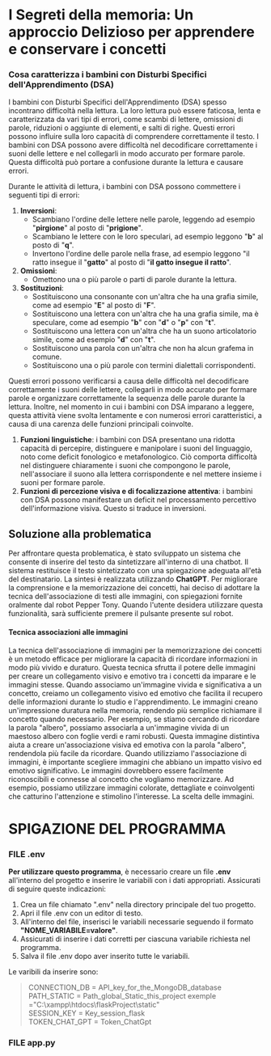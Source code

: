# I Segreti della memoria: Un approccio Delizioso per apprendere e conservare i concetti

### Cosa caratterizza i bambini con Disturbi Specifici dell'Apprendimento (DSA)

I bambini con Disturbi Specifici dell'Apprendimento (DSA) spesso incontrano difficoltà nella lettura.
La loro lettura può essere faticosa, lenta e caratterizzata da vari tipi di errori, come scambi di lettere, omissioni di parole, riduzioni o aggiunte di elementi, e salti di righe. 
Questi errori possono influire sulla loro capacità di comprendere correttamente il testo. I bambini con DSA possono avere difficoltà nel decodificare correttamente i suoni delle lettere e nel collegarli in modo accurato per formare parole. 
Questa difficoltà può portare a confusione durante la lettura e causare errori.

Durante le attività di lettura, i bambini con DSA possono commettere i seguenti tipi di errori:
1. **Inversioni**:
   * Scambiano l'ordine delle lettere nelle parole, leggendo ad esempio "**pirgione**" al posto di "**prigione**".
   * Scambiano le lettere con le loro speculari, ad esempio leggono "**b**" al posto di "**q**". 
   * Invertono l'ordine delle parole nella frase, ad esempio leggono "il ratto insegue il "**gatto**" al posto di "**il gatto insegue il ratto**".
2. **Omissioni**:
   * Omettono una o più parole o parti di parole durante la lettura.
3. **Sostituzioni**:
   * Sostituiscono una consonante con un'altra che ha una grafia simile, come ad esempio 
   "**E**" al posto di "**F**".
   * Sostituiscono una lettera con un'altra che ha una grafia simile, ma è speculare, come 
   ad esempio "**b**" con "**d**" o "**p**" con "**t**".
   * Sostituiscono una lettera con un'altra che ha un suono articolatorio simile, come ad 
   esempio "**d**" con "**t**".
   * Sostituiscono una parola con un'altra che non ha alcun grafema in comune.
   * Sostituiscono una o più parole con termini dialettali corrispondenti.

Questi errori possono verificarsi a causa delle difficoltà nel decodificare correttamente i suoni delle 
lettere, collegarli in modo accurato per formare parole e organizzare correttamente la sequenza delle 
parole durante la lettura.
Inoltre, nel momento in cui i bambini con DSA imparano a leggere, questa attività viene svolta 
lentamente e con numerosi errori caratteristici, a causa di una carenza delle funzioni principali 
coinvolte.

1. **Funzioni linguistiche**: i bambini con DSA presentano una ridotta capacità di percepire, 
   distinguere e manipolare i suoni del linguaggio, noto come deficit fonologico e 
   metafonologico. Ciò comporta difficoltà nel distinguere chiaramente i suoni che compongono 
   le parole, nell'associare il suono alla lettera corrispondente e nel mettere insieme i suoni per 
   formare parole.
2. **Funzioni di percezione visiva e di focalizzazione attentiva**: i bambini con DSA possono 
   manifestare un deficit nel processamento percettivo dell'informazione visiva. Questo si 
   traduce in inversioni.

## Soluzione alla problematica
Per affrontare questa problematica, è stato sviluppato un sistema che consente di inserire del testo da sintetizzare all'interno di una chatbot.
Il sistema restituisce il testo sintetizzato con una spiegazione adeguata all'età del destinatario. La sintesi è realizzata utilizzando **ChatGPT**.
Per migliorare la comprensione e la memorizzazione dei concetti, hai deciso di adottare la tecnica dell'associazione di testi alle immagini, con spiegazioni fornite oralmente dal robot Pepper Tony.
Quando l'utente desidera utilizzare questa funzionalità, sarà sufficiente premere il pulsante presente sul robot.

#### Tecnica associazioni alle immagini 
La tecnica dell'associazione di immagini per la memorizzazione dei concetti è un metodo efficace per 
migliorare la capacità di ricordare informazioni in modo più vivido e duraturo. Questa tecnica sfrutta 
il potere delle immagini per creare un collegamento visivo e emotivo tra i concetti da imparare e le 
immagini stesse. Quando associamo un'immagine vivida e significativa a un concetto, creiamo un 
collegamento visivo ed emotivo che facilita il recupero delle informazioni durante lo studio e 
l'apprendimento. Le immagini creano un'impressione duratura nella memoria, rendendo più semplice 
richiamare il concetto quando necessario. 
Per esempio, se stiamo cercando di ricordare la parola "albero", possiamo associarla a un'immagine 
vivida di un maestoso albero con foglie verdi e rami robusti. Questa immagine distintiva aiuta a creare 
un'associazione visiva ed emotiva con la parola "albero", rendendola più facile da ricordare.
Quando utilizziamo l'associazione di immagini, è importante scegliere immagini che abbiano un 
impatto visivo ed emotivo significativo. Le immagini dovrebbero essere facilmente riconoscibili e 
connesse al concetto che vogliamo memorizzare. Ad esempio, possiamo utilizzare immagini colorate, 
dettagliate e coinvolgenti che catturino l'attenzione e stimolino l'interesse. La scelta delle immagini.


# SPIGAZIONE DEL PROGRAMMA

### FILE .env

**Per utilizzare questo programma**, è necessario creare un file **.env** all'interno del progetto e inserire le variabili con i dati appropriati. Assicurati di seguire queste indicazioni:

1. Crea un file chiamato ".env" nella directory principale del tuo progetto.
2. Apri il file .env con un editor di testo.
3. All'interno del file, inserisci le variabili necessarie seguendo il formato **"NOME_VARIABILE=valore"**.
4. Assicurati di inserire i dati corretti per ciascuna variabile richiesta nel programma.
5. Salva il file .env dopo aver inserito tutte le variabili.

Le varibili da inserire sono:
> CONNECTION_DB = API_key_for_the_MongoDB_database </br>
> PATH_STATIC = Path_global_Static_this_project exemple ="C:\xampp\htdocs\flaskProject\static"</br>
>SESSION_KEY = Key_session_flask  </br>
>TOKEN_CHAT_GPT = Token_ChatGpt

### FILE app.py

